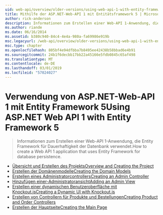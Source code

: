 ```yaml
---
uid: web-api/overview/older-versions/using-web-api-1-with-entity-framework-5/index
title: Mithilfe der ASP.NET-Web-API 1 mit Entitätsframework 5 | Microsoft-Dokumentation
author: rick-anderson
description: Informationen zum Erstellen einer Web-API 1-Anwendung, die Entity Framework für Dauerhaftigkeit der Datenbank verwendet.
ms.author: riande
ms.date: 06/16/2014
ms.assetid: b380c940-84c4-4e4a-980a-fa69986e919b
msc.legacyurl: /web-api/overview/older-versions/using-web-api-1-with-entity-framework-5
msc.type: chapter
ms.openlocfilehash: 805bf4e94dfbba7b8495ee42438b58bbad6e4b91
ms.sourcegitcommit: 24b1f6decbb17bb22a45166e5fdb0845c65af498
ms.translationtype: MT
ms.contentlocale: de-DE
ms.lasthandoff: 03/01/2019
ms.locfileid: "57024027"
---
```

<a name="using-aspnet-web-api-1-with-entity-framework-5"></a><span data-ttu-id="98c49-103">Verwendung von ASP.NET-Web-API 1 mit Entity Framework 5</span><span class="sxs-lookup"><span data-stu-id="98c49-103">Using ASP.NET Web API 1 with Entity Framework 5</span></span>
====================
> <span data-ttu-id="98c49-104">Informationen zum Erstellen einer Web-API 1-Anwendung, die Entity Framework für Dauerhaftigkeit der Datenbank verwendet.</span><span class="sxs-lookup"><span data-stu-id="98c49-104">How to create a Web API 1 application that uses Entity Framework for database persistence.</span></span>


- [<span data-ttu-id="98c49-105">Übersicht und Erstellen des Projekts</span><span class="sxs-lookup"><span data-stu-id="98c49-105">Overview and Creating the Project</span></span>](using-web-api-with-entity-framework-part-1.md)
- [<span data-ttu-id="98c49-106">Erstellen der Domänenmodelle</span><span class="sxs-lookup"><span data-stu-id="98c49-106">Creating the Domain Models</span></span>](using-web-api-with-entity-framework-part-2.md)
- [<span data-ttu-id="98c49-107">Erstellen eines Administratorcontrollers</span><span class="sxs-lookup"><span data-stu-id="98c49-107">Creating an Admin Controller</span></span>](using-web-api-with-entity-framework-part-3.md)
- [<span data-ttu-id="98c49-108">Hinzufügen einer-Administratoransicht</span><span class="sxs-lookup"><span data-stu-id="98c49-108">Adding an Admin View</span></span>](using-web-api-with-entity-framework-part-4.md)
- [<span data-ttu-id="98c49-109">Erstellen einer dynamischen Benutzeroberfläche mit Knockout.js</span><span class="sxs-lookup"><span data-stu-id="98c49-109">Creating a Dynamic UI with Knockout.js</span></span>](using-web-api-with-entity-framework-part-5.md)
- [<span data-ttu-id="98c49-110">Erstellen von Controllern für Produkte und Bestellungen</span><span class="sxs-lookup"><span data-stu-id="98c49-110">Creating Product and Order Controllers</span></span>](using-web-api-with-entity-framework-part-6.md)
- [<span data-ttu-id="98c49-111">Erstellen der Hauptseite</span><span class="sxs-lookup"><span data-stu-id="98c49-111">Creating the Main Page</span></span>](using-web-api-with-entity-framework-part-7.md)
